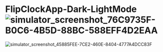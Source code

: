 # FlipClockApp-Dark-LightMode![simulator_screenshot_76C9735F-B0C6-4B5D-88BC-588EFF4D2EAA](https://user-images.githubusercontent.com/28267841/149823957-f53af88d-2eb7-4925-b952-4c0ac73fef9b.png)
![simulator_screenshot_45885FEE-7CE2-460E-8404-4777A4DCC83F](https://user-images.githubusercontent.com/28267841/149823978-c71c2fdc-6938-434c-9ac2-3dc342b8e6ec.png)

